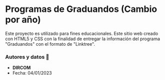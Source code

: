 <!-- <img src="https://github.com/uadventista/encuentros-4os-medios/blob/main/assets/img/landing.png" alt="Landing Encuentros 4° Medios"/> -->

# Programas de Graduandos (Cambio por año)
Este proyecto es utilizado para fines educacionales. Este sitio web creado con HTML5 y CSS con la finalidad de entregar la información del programa "Graduandos" con el formato de "Linktree". 


### Autores y datos 🔧
* **DIRCOM**
* Fecha: 04/01/2023
